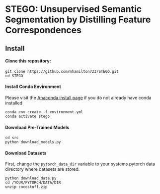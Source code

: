 # STEGO: Unsupervised Semantic Segmentation by Distilling Feature Correspondences

## Install

#### Clone this repository:
```
git clone https://github.com/mhamilton723/STEGO.git
cd STEGO
```

#### Install Conda Environment
Please visit the [Anaconda install page](https://docs.anaconda.com/anaconda/install/index.html) if you do not already have conda installed

```
conda env create -f environment.yml
conda activate stego
```

#### Download Pre-Trained Models

```
cd src
python download_models.py
```

#### Download Datasets

First, change the `pytorch_data_dir` variable to your 
systems pytorch data directory where datasets are stored. 

```
python download_data.py
cd /YOUR/PYTORCH/DATA/DIR
unzip cocostuff.zip
```


